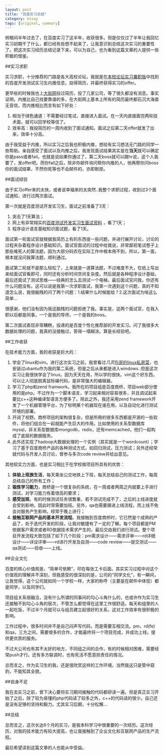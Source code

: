 ```yaml
---
layout: post
title: "百度实习总结"
category: essay
tags: [original, summary]
---
```



转眼间半年过去了，在百度实习了这半年，收获很多。但是仅仅过了半年让我回忆实习初期干了什么，都已经有些想不起来了，让我意识到总结这次实习的重要性了。把这次实习经历总结记录下来，可以为自己，也为看到这篇文章的人提供一些积极的借鉴。

<!--more-->
##实习求职

实习求职，十分推荐的门路是各大高校论坛，我就是在[本校论坛实习兼职版](http://bbs.byr.cn/#!board/ParttimeJob)中找到的百度开发测试实习生内推信息，投得简历，并最终获得实习的offer。

更早些的时候我也上[大街网](www.dajie.com)投过简历，投了几家公司，等了很久都没有消息。事实证明，内推比自己找要靠谱的多，在大街网上基本上所有的简历最终都石沉大海杳无音信，而内推相比而言有如下好处：

1. 相当于绿色通道：不需要经过笔试，直接进入面试。在一天内直接面完两轮技术面，就可以回学校等信了。
2. 效率高：我投简历的一周内收到了面试通知。面试之后第二天offer就发了出来，效率十分高。

由于我受益于内推，所以实习之后我也积极内推，想给有实习想法无门路的同学一些帮助。亲自感受了面试以及内推之后，我发现面试结果其实是在**当天**就可以确定你是pass或者fail。也就是说如果你通过了，第二天boss就可以跟hr说，这个人我要了，发offer吧。而你fail之后，除非你邮件询问帮你内推的人，他再帮你问boss你的面试结果，不然你死等也不会邮件的，亦即默拒。	

##面试经验

由于实习offer来的太快，或者说幸福来的太突然..我整个求职过程，收到过3个面试通知，进行过两次面试。

第一次就是百度测试开发实习生，面试之前准备了3天：

1. 突击了1天算法；
2. 网上有非常翔实的[百度测试开发实习生面试资料](http://wenku.baidu.com/link?url=Xcx9FK_rnhEiw4dO63dTjPL65qdgap3wWvMoJaze7cyaLvQY9DKkuc8Qp2beb3FaeTGC6TVIHMIuIImC2Km6ak4NtK6DHPzGZ9JmPVB2eJu)
，看了1天；
3. 程序设计语言基础知识面试题，看了1天。

面试第一轮面试官就根据我简历上有的东西提一些问题，并进行展开讨论，讨论的过程夹杂着程序设计基础知识。面试官面试的过程中给我说，非常鄙视笔试卷子上那些难死人的算法题，因为大部分码农在实际工作中根本用不到，所以，第一面，根本就没问我算法题，顺利通过。

面试第二轮就不是那么轻松了，上来就是一道算法题，不过难度不大，在纸上写出来给面试官看即可，同时还有分析时间空间复杂度。然后就是各种程序设计基础，最后还面试了测试思维——经典的怎么去测试一个电梯。最后面试官问我，你还有什么问题没有。这可以说是我第一次求职面试，我第一次遇到这个问题，真的不知道怎么说，我很脑残的问了两个问题：1.结果什么时候能给？2.这次面试为啥这么简单...

很感谢，他们没有因为我这脑残的问题拒绝了我。事实是，这两个面试官，在我入职以后都是同事，一个是我的导师，一个是我的boss。

第二次面试表现非常糟糕，投递的是百度个性化推荐部的开发实习。问了我很多大数据处理的问题，我真的没接触过，答得一塌糊涂。算是长经验吧。

##工作收获

在技术能力方面，我的收获是巨大的：

1. 学会了linux和vim。进行这次实习之前，我曾看过*几页*[鸟哥的linux私房菜](http://book.douban.com/subject/4889838/)，也安装过ubantu作为我的第二系统，但是之后从来都是进入windows..但是这次实习让我很快学会了linux。因为天天在用，所以学的很快。vim这个好东西，可以让人彻底脱离鼠标编代码，是非常强大的编辑器。
2. 学习了php和zend framwork。我所在的项目组是百度商桥，项目web部分使用的是php。不过作为一个脚本语言，学习起来相对容易很多，并且调试起来要比c++这种编译型语言方便多了。除此之外，我还采用zend framework开发了一个机器管理平台，为了标明某个机器现在谁在用，以及自动化进行测试环境的部署。
3. 开阔了视野。商桥项目的架构很复杂，但是所用的很多东西都是开源的一些软件，将他们组合在一起就能产生巨大的作用。比如使用的关系型数据库mysql，非关系型数据库mongodb，redis，还有memcached，他们一起构成了底层的数据服务。
4. 此外还实现了hadoop大数据处理的一个实例（其实就是一个wordcount）；学习了基于百度商桥产品的各种测试方式，如回归测试，压力测试；另外还经常就代码与开发人员讨论，曾参与多次code review并给出意见。

其他软实力方面，也是实习相比于在学校做项目所具有的优势：

1. **体验上班族生活**，每天乘坐公交地铁上下班，每天总结自己的测试工作，每周总结自己的所有工作；
2. **锻炼学习能力**，商桥是一个很复杂的系统，在一周或者两周之内就要上手进行测试，对学习能力有着很高的要求；
3. **感受加班**，有的时候测试任务很繁重，若不测试完成不了，之后的上线进度就会受到影响，因此时常需要加班。另外，qa也需要跟进上线流程，而上线不免会对服务产生影响，经常于晚上进行；
4. **接触互联网产品的基本开发流程**。我接触到百度商桥时，它已然是个成熟的产品了，处于迭代开发的阶段，让我对敏捷有了一定的了解。每个项目都是PM依据客户需求或者RD依据技术需求产生的，最后交由我们进行测试。整个项目开发流程大致包括了如下几个阶段：pm需求设计——需求评审——rd详细设计——详设评审——rd进行开发及自测——code review——提交测试——qa测试——验收——上线。


##企业文化

百度的核心价值观是，“简单可依赖”，印在每张工卡后面。其实实习过程中对这个价值观的理解并不深刻，但我感受的很深刻的是，公司的“同学文化”，有一瞬间，让我觉得，这个公司就如同一个学校一样，大家的称呼（主要是在邮件中体现）都是同学，以及同学们。

项目组关系很融洽，没有什么所谓的同事间的勾心斗角什么的，也或许作为实习生还接触不到勾心斗角的层次，不管怎么都觉得在这里工作很舒适。每天和组里的人一起吃饭，不过半个月就可以与组员建立起很好的关系，这对工作效率有很积极的影响。

工作过程中，很多时间并不是自己闷声写代码，而是需要互相交流。pm，rd(fe)和qa，三方之间，需要很多的合作，才能最终将一个项目完成，并成功上线，提供更优质的服务。

不过大公司也有其不太好的地方，不同组之间的合作，有的时候相对困难，需要经常push才行。还有多方联调时，也有死活不愿意担责任的情况。

总而言之，作为实习生的我，还是很欣赏这样的工作环境，当然我这只是管中窥豹，不能知其全貌。

##自身不足

我在去实习之前，曾下决心要将实习期间接触的代码都研读一遍。但是真正实习开始了之后，除了较为易懂的php代码读了较多之外，c++的代码读的很少。自己还是没有足够的坚持和毅力。尤其实习后期，十分松懈...

##总结

总而言之，这次长达6个月的实习，是我本科学习中很重要的一次经历。这次经历，对我的技术能力有较大提高，也让我接触到了企业文化和互联网产品的生产流程。

最后希望读到这篇文章的人也能从中受益。
